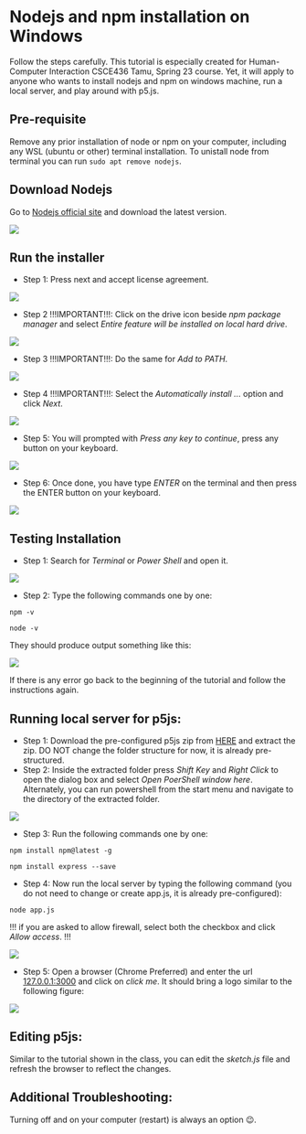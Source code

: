 # Nodejs and npm installation on Windows
Follow the steps carefully. This tutorial is especially created for Human-Computer Interaction CSCE436 Tamu, Spring 23 course. Yet, it will apply to anyone who wants to install nodejs and npm on windows machine, run a local server, and play around with p5.js.

## Pre-requisite 
Remove any prior installation of node or npm on your computer, including any WSL (ubuntu or other) terminal installation. To unistall node from terminal you can run `sudo apt remove nodejs`.

## Download Nodejs
Go to [Nodejs official site](https://nodejs.org/en/download/) and download the latest version.

![](https://github.com/abulalarabi/nodejs_windows/raw/main/figures/nodejs_windows/Slide1.PNG)

## Run the installer
  * Step 1: Press next and accept license agreement.
   
  ![](https://github.com/abulalarabi/nodejs_windows/raw/main/figures/nodejs_windows/Slide2.PNG)

  * Step 2 !!!IMPORTANT!!!: Click on the drive icon beside _npm package manager_ and select _Entire feature will be installed on local hard drive_.
 
 ![](https://github.com/abulalarabi/nodejs_windows/raw/main/figures/nodejs_windows/Slide3.PNG)

  * Step 3 !!!IMPORTANT!!!: Do the same for _Add to PATH_.
  
  ![](https://github.com/abulalarabi/nodejs_windows/raw/main/figures/nodejs_windows/Slide4.PNG)
  
  * Step 4 !!!IMPORTANT!!!: Select the _Automatically install ..._ option and click _Next_.

   ![](https://github.com/abulalarabi/nodejs_windows/raw/main/figures/nodejs_windows/Slide5.PNG)

  * Step 5: You will prompted with _Press any key to continue_, press any button on your keyboard.

  ![](https://github.com/abulalarabi/nodejs_windows/raw/main/figures/nodejs_windows/Slide6.PNG)
  
  * Step 6: Once done, you have type _ENTER_ on the terminal and then press the ENTER button on your keyboard.
  
  ![](https://github.com/abulalarabi/nodejs_windows/raw/main/figures/nodejs_windows/Slide7.PNG)
  
## Testing Installation
  * Step 1: Search for _Terminal_ or _Power Shell_ and open it.

  ![](https://github.com/abulalarabi/nodejs_windows/raw/main/figures/nodejs_windows/Slide8.PNG)
  
  * Step 2: Type the following commands one by one:
  ```
  npm -v
  ```
  ```
  node -v
  ```
  
  They should produce output something like this:
  
  ![](https://github.com/abulalarabi/nodejs_windows/raw/main/figures/nodejs_windows/Slide9.PNG)
  
  If there is any error go back to the beginning of the tutorial and follow the instructions again. 

## Running local server for p5js:
  * Step 1: Download the pre-configured p5js zip from [HERE](https://github.com/abulalarabi/nodejs_windows/raw/main/p5js_windows.zip) and extract the zip. DO NOT change the folder structure for now, it is already pre-structured.
  * Step 2: Inside the extracted folder press _Shift Key_ and _Right Click_ to open the dialog box and select _Open PoerShell window here_. Alternately, you can run powershell from the start menu and navigate to the directory of the extracted folder.

  ![](https://github.com/abulalarabi/nodejs_windows/raw/main/figures/nodejs_windows/Slide10.PNG)
  
  * Step 3: Run the following commands one by one:
  ```
  npm install npm@latest -g
  ```
  ```
  npm install express --save
  ```
  
  * Step 4: Now run the local server by typing the following command (you do not need to change or create app.js, it is already pre-configured):
  ```
  node app.js
  ```
  
   !!! if you are asked to allow firewall, select both the checkbox and click _Allow access_. !!!
  
  ![](https://github.com/abulalarabi/nodejs_windows/raw/main/figures/nodejs_windows/Slide14.PNG)
  
  * Step 5: Open a browser (Chrome Preferred) and enter the url [127.0.0.1:3000](127.0.0.1:3000) and click on _click me_. It should bring a logo similar to the following figure:
  
  ![](https://github.com/abulalarabi/nodejs_windows/raw/main/figures/nodejs_windows/Slide15.PNG)

## Editing p5js:
Similar to the tutorial shown in the class, you can edit the _sketch.js_ file and refresh the browser to reflect the changes.

## Additional Troubleshooting:
Turning off and on your computer (restart) is always an option :wink:.


